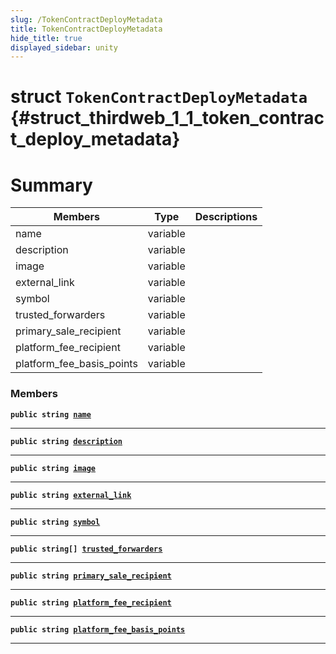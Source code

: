 ```yaml
---
slug: /TokenContractDeployMetadata
title: TokenContractDeployMetadata
hide_title: true
displayed_sidebar: unity
---
```


# struct `TokenContractDeployMetadata` {#struct_thirdweb_1_1_token_contract_deploy_metadata}

# Summary

| Members                   | Type     | Descriptions |
| ------------------------- | -------- | ------------ |
| name                      | variable |              |
| description               | variable |              |
| image                     | variable |              |
| external_link             | variable |              |
| symbol                    | variable |              |
| trusted_forwarders        | variable |              |
| primary_sale_recipient    | variable |              |
| platform_fee_recipient    | variable |              |
| platform_fee_basis_points | variable |              |

### Members

**`public string `[`name`](#struct_thirdweb_1_1_token_contract_deploy_metadata_1aa8da49d4f291b03f142f97f756caf8c3)**

---

**`public string `[`description`](#struct_thirdweb_1_1_token_contract_deploy_metadata_1aa3ab55db49d0211028f0f578174b665c)**

---

**`public string `[`image`](#struct_thirdweb_1_1_token_contract_deploy_metadata_1a3c2eff0704a0022287b0ca81d2c21f92)**

---

**`public string `[`external_link`](#struct_thirdweb_1_1_token_contract_deploy_metadata_1a37a6fe3fa5d7a9ef15f74e291d658038)**

---

**`public string `[`symbol`](#struct_thirdweb_1_1_token_contract_deploy_metadata_1acde8e14c9fda309943d97edb0ab02b4f)**

---

**`public string[] `[`trusted_forwarders`](#struct_thirdweb_1_1_token_contract_deploy_metadata_1a2dff180833d0e9e889a32bc1bb77b34f)**

---

**`public string `[`primary_sale_recipient`](#struct_thirdweb_1_1_token_contract_deploy_metadata_1a83a3f21c0b6270590d9c4c9f52a6a9b1)**

---

**`public string `[`platform_fee_recipient`](#struct_thirdweb_1_1_token_contract_deploy_metadata_1a9a38fbe72c5022e54f38019de8dd9b6b)**

---

**`public string `[`platform_fee_basis_points`](#struct_thirdweb_1_1_token_contract_deploy_metadata_1a82b9db51c46489c7bd1bac767a8aff45)**

---
